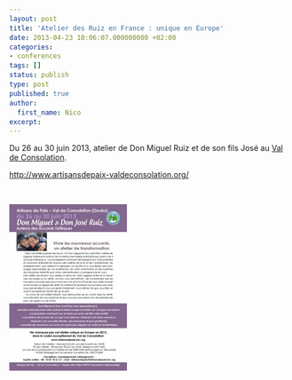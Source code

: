 ```yaml
---
layout: post
title: 'Atelier des Ruiz en France : unique en Europe'
date: 2013-04-23 10:06:07.000000000 +02:00
categories:
- conferences
tags: []
status: publish
type: post
published: true
author:
  first_name: Nico
excerpt:
---
```


<p>Du 26 au 30 juin 2013, atelier de Don Miguel Ruiz et de son fils José au <a href="http://goo.gl/maps/RKJr9">Val de Consolation</a>.</p>

<p><a href="http://www.artisansdepaix-valdeconsolation.org">http://www.artisansdepaix-valdeconsolation.org/</a></p>

<p>&nbsp;</p>

<p>
<a href="/assets/ruiz-Fr.jpg">
<img class="aligncenter size-medium wp-image-2106" alt="ruiz-Fr" src="/assets/ruiz-Fr-212x300.jpg" width="212" height="300" />
</a>
</p>

